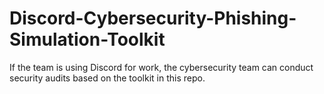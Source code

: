 # Discord-Cybersecurity-Phishing-Simulation-Toolkit
If the team is using Discord for work, the cybersecurity team can conduct security audits based on the toolkit in this repo.
